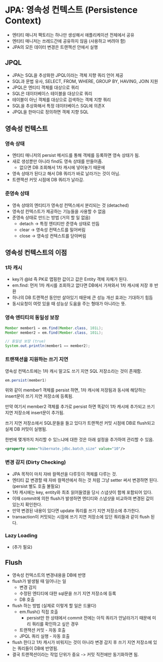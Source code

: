 # JPA: 영속성 컨텍스트 (Persistence Context)

- 엔티티 매니저 팩토리는 하나만 생성해서 애플리케이션 전체에서 공유
- 엔티티 매니저는 쓰레드간에 공유하지 않음 (사용하고 버려야 함)
- JPA의 모든 데이터 변경은 트랜잭션 안에서 실행

## JPQL

- JPA는 SQL을 추상화한 JPQL이라는 객체 지향 쿼리 언어 제공
- SQL과 문법 유사, SELECT, FROM, WHERE, GROUP BY, HAVING, JOIN 지원
- JPQL은 엔티티 객체를 대상으로 쿼리
- SQL은 데이터베이스 테이블을 대상으로 쿼리
- 테이블이 아닌 객체를 대상으로 검색하는 객체 지향 쿼리
- SQL을 추상화해서 특정 데이터베이스 SQL에 의존X
- JPQL을 한마디로 정의하면 객체 지향 SQL

## 영속성 컨텍스트

### 영속 상태

- 엔티티 매니저의 persist 메서드를 통해 객체를 등록하면 영속 상태가 됨.
- 새로 생성뿐만 아니라 find도 영속 상태를 만들어줌.
  - 없으면 DB 조회해서 1차 캐시에 넣어놓기 때문에
- 영속 상태가 된다고 해서 DB 쿼리가 바로 날라가는 것이 아님.
- 트랜잭션 커밋 시점에 DB 쿼리가 날라감.

### 준영속 상태

- 영속 상태의 엔티티가 영속성 컨텍스에서 분리되는 것 (detached)
- 영속성 컨텍스트가 제공하는 기능들을 사용할 수 없음
- 준영속 상태로 만드는 방법 (거의 할 일 없음)
  - detach -> 특정 엔티티만 준영속 상태로 만듬
  - clear -> 영속성 컨텍스트를 밀어버림
  - close -> 영속성 컨텍스트를 닫아버림

## 영속성 컨텍스트의 이점

### 1차 캐시

- key가 @Id 즉 PK로 맵핑한 값이고 값은 Entity 객체 자체가 된다.
- em.find: 먼저 1차 캐시를 조회하고 없다면 DB에서 가져와서 1차 캐시에 저장 후 반환
- 하나의 DB 트랜잭션 동안만 살아있기 때문에 큰 성능 개선 효과는 기대하기 힘듬
- 동시요청이 여럿 있을 때 성능상 도움을 주는 형태가 아니라는 뜻.

### 영속 엔티티의 동일성 보장

```java
Member member1 = em.find(Member.class, 101L);
Member member2 = em.find(Member.class, 101L);

// 동일성 보장 (true)
System.out.println(member1 == member2);
```

### 트랜잭션을 지원하는 쓰기 지연

영속성 컨텍스트에는 1차 캐시 말고도 쓰기 지연 SQL 저장소라는 것이 존재함.

```java
em.persist(member1)
```

위와 같이 member1 객체를 persist 하면, 1차 캐시에 저장됨과 동시에 해당하는 insert문이 쓰기 지연 저장소에 등록됨.

만약 여기서 member2 객체를 추가로 persist 하면 똑같이 1차 캐시에 추가되고 쓰기 지연 저장소에 insert문이 추가됨.

쓰기 지연 저장소에서 SQL문들을 들고 있다가 트랜잭션 커밋 시점에 DB로 flush되고 실제 DB 커밋이 실행됨.

한번에 몇개까지 처리할 수 있느냐에 대한 것은 아래 설정을 추가하여 관리할 수 있음.

```xml
<property name="hibernate.jdbc.batch_size" value="10"/>
```

### 변경 감지 (Dirty Checking)

- JPA 목적이 마치 자바 컬렉션을 다루듯이 객체를 다루는 것.
- 엔티티 값 변경할 때 자바 컬렉션에서 하는 것 처럼 그냥 setter 써서 변경하면 된다. (persist 별도 호출 불필요)
- 1차 캐시에는 key, entity와 최초 읽어들였을 당시 스냅샷이 함께 포함되어 있다.
- 이때 commit에 의한 flush가 발생하면 엔티티와 스냅샷을 비교하여 변경된 값이 있는지 확인한다.
- 만약 변경된 내용이 있다면 update 쿼리를 쓰기 지연 저장소에 추가한다.
- transaction이 커밋되는 시점에 쓰기 지연 저장소에 있던 쿼리들과 같이 flush 된다.

### Lazy Loading

- (추가 필요)

## Flush

- 영속성 컨텍스트의 변경내용을 DB에 반영
- flush가 발생될 때 일어나는 일
  - 변경 감지
  - 수정된 엔티티에 대한 sql문을 쓰기 지연 저장소에 등록
  - DB 호출
- flush 하는 방법 (실제로 이렇게 할 일은 드물다)
  - em.flush() 직접 호출
    - persist만 한 상태에서 commit 전에는 아직 쿼리가 안날라가기 때문에 미리 쿼리를 확인하고 싶은 경우
  - 트랜잭션 커밋 - 자동 호출
  - JPQL 쿼리 실행 - 자동 호출
- flush 한다고 1차 캐시가 비워지는 것이 아니라 변경 감지 후 쓰기 지연 저장소에 있는 쿼리들이 DB에 반영됨.
- 결국 트랜잭션이라는 작업 단위가 중요 -> 커밋 직전에만 동기화하면 됨.
